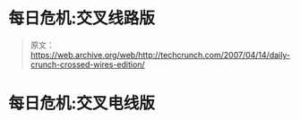 # 每日危机:交叉线路版

> 原文：<https://web.archive.org/web/http://techcrunch.com/2007/04/14/daily-crunch-crossed-wires-edition/>

# 每日危机:交叉电线版